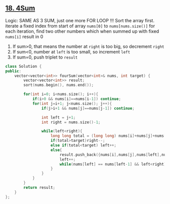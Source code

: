 ## [18. 4Sum](https://leetcode.com/problems/4sum/)

Logic: SAME AS 3 SUM, just one more FOR LOOP !!!
Sort the array first. 
iterate a fixed index from start of array `nums[0]` to `nums[nums.size()]`
for each iteration, find two other numbers which when summed up with fixed `nums[i]` result in 0
1. If sum>0, that means the number at `right` is too big, so decrement `right`
2. If sum<0, number at `left` is too small, so increment `left`
3. If sum=0, push triplet to `result` 


```cpp
class Solution {
public:
    vector<vector<int>> fourSum(vector<int>& nums, int target) {
        vector<vector<int>> result;
        sort(nums.begin(), nums.end());

        for(int i=0; i<nums.size(); i++){
            if(i>0 && nums[i]==nums[i-1]) continue;
            for(int j=i+1; j<nums.size(); j++){
                if(j>i+1 && nums[j]==nums[j-1]) continue;

                int left = j+1;
                int right = nums.size()-1;

                while(left<right){
                    long long total = (long long) nums[i]+nums[j]+nums[left]+nums[right];
                    if(total>target)right--;
                    else if(total<target) left++;
                    else{
                        result.push_back({nums[i],nums[j],nums[left],nums[right]});
                        left++;
                        while(nums[left] == nums[left-1] && left<right) left++;
                    }
                }
            }
        }
        return result;
    }
};
```

